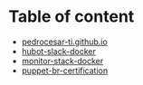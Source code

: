 # Table of content 
* [pedrocesar-ti.github.io](docs/pedrocesar-ti.github.io.md)
* [hubot-slack-docker](docs/hubot-slack-docker.md)
* [monitor-stack-docker](docs/monitor-stack-docker.md)
* [puppet-br-certification](docs/puppet-br-certification.md)
